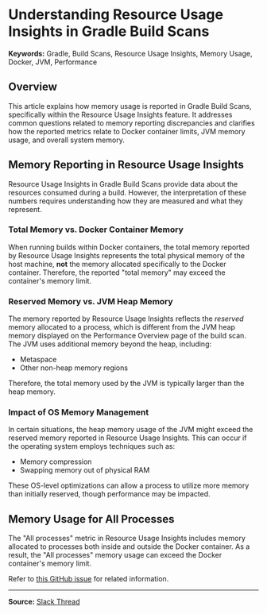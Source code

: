 # Understanding Resource Usage Insights in Gradle Build Scans

**Keywords:** Gradle, Build Scans, Resource Usage Insights, Memory Usage, Docker, JVM, Performance

## Overview

This article explains how memory usage is reported in Gradle Build Scans, specifically within the Resource Usage Insights feature. It addresses common questions related to memory reporting discrepancies and clarifies how the reported metrics relate to Docker container limits, JVM memory usage, and overall system memory.

## Memory Reporting in Resource Usage Insights

Resource Usage Insights in Gradle Build Scans provide data about the resources consumed during a build. However, the interpretation of these numbers requires understanding how they are measured and what they represent.

### Total Memory vs. Docker Container Memory

When running builds within Docker containers, the total memory reported by Resource Usage Insights represents the total physical memory of the host machine, **not** the memory allocated specifically to the Docker container. Therefore, the reported "total memory" may exceed the container's memory limit.

### Reserved Memory vs. JVM Heap Memory

The memory reported by Resource Usage Insights reflects the *reserved* memory allocated to a process, which is different from the JVM heap memory displayed on the Performance Overview page of the build scan. The JVM uses additional memory beyond the heap, including:

*   Metaspace
*   Other non-heap memory regions

Therefore, the total memory used by the JVM is typically larger than the heap memory.

### Impact of OS Memory Management

In certain situations, the heap memory usage of the JVM might exceed the reserved memory reported in Resource Usage Insights. This can occur if the operating system employs techniques such as:

*   Memory compression
*   Swapping memory out of physical RAM

These OS-level optimizations can allow a process to utilize more memory than initially reserved, though performance may be impacted.

## Memory Usage for All Processes

The "All processes" metric in Resource Usage Insights includes memory allocated to processes both inside and outside the Docker container. As a result, the "All processes" memory usage can exceed the Docker container's memory limit.

Refer to [this GitHub issue](https://github.com/gradle/dv/issues/36940#issuecomment-2217316731) for related information.


---

**Source:** [Slack Thread](https://kaminoalumni.slack.com/archives/C09LP0ZSUL9/p1760396863764819)